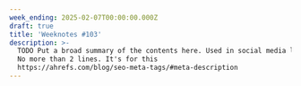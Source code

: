 ```yaml
---
week_ending: 2025-02-07T00:00:00.000Z
draft: true
title: 'Weeknotes #103'
description: >-
  TODO Put a broad summary of the contents here. Used in social media links etc.
  No more than 2 lines. It's for this
  https://ahrefs.com/blog/seo-meta-tags/#meta-description
---
```


